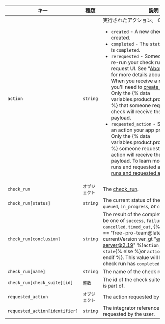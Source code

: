 | キー                             | 種類       | 説明                                                                                                                                                                                                                                                                                                                    |
| ------------------------------ | -------- | --------------------------------------------------------------------------------------------------------------------------------------------------------------------------------------------------------------------------------------------------------------------------------------------------------------------- |
| `action`                       | `string` | 実行されたアクション。 Can be one of: <ul><li> `created` - A new check run was created.</li><li> `completed` - The `status` of the check run is `completed`.</li><li> `rerequested` - Someone requested to re-run your check run from the pull request UI. See "[About status checks](/articles/about-status-checks#checks)" for more details about the GitHub UI. When you receive a `rerequested` action, you'll need to [create a new check run](/v3/checks/runs/#create-a-check-run). Only the {% data variables.product.prodname_github_app %} that someone requests to re-run the check will receive the `rerequested` payload.</li><li> `requested_action` - Someone requested an action your app provides to be taken. Only the {% data variables.product.prodname_github_app %} someone requests to perform an action will receive the `requested_action` payload. To learn more about check runs and requested actions, see "[Check runs and requested actions](/v3/checks/runs/#check-runs-and-requested-actions)."</li></ul>                                                                                                                                                                                                                                                                   |
| `check_run`                    | `オブジェクト` | The [check_run](/v3/checks/runs/#get-a-check-run).                                                                                                                                                                                                                                                                    |
| `check_run[status]`            | `string` | The current status of the check run. Can be `queued`, `in_progress`, or `completed`.                                                                                                                                                                                                                                  |
| `check_run[conclusion]`        | `string` | The result of the completed check run. Can be one of `success`, `failure`, `neutral`, `cancelled`, `timed_out`,  {% if currentVersion == "free-pro-team@latest" or currentVersion ver_gt "enterprise-server@2.19" %}`action_required` or `stale`{% else %}or `action_required`{% endif %}. This value will be `null` until the check run has `completed`. |
| `check_run[name]`              | `string` | The name of the check run.                                                                                                                                                                                                                                                                                            |
| `check_run[check_suite][id]`   | `整数`     | The id of the check suite that this check run is part of.                                                                                                                                                                                                                                                             |
| `requested_action`             | `オブジェクト` | The action requested by the user.                                                                                                                                                                                                                                                                                     |
| `requested_action[identifier]` | `string` | The integrator reference of the action requested by the user.                                                                                                                                                                                                                                                         |
